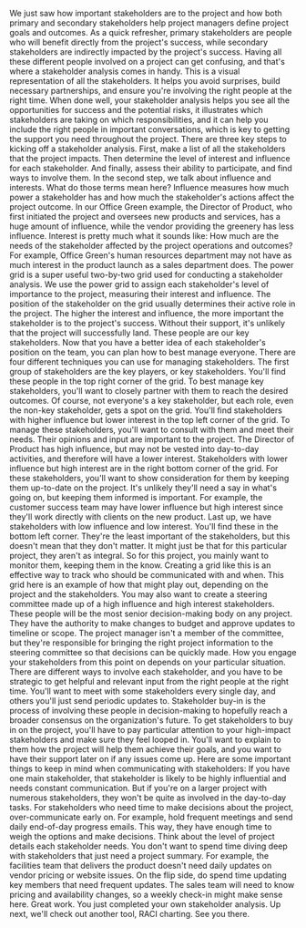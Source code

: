 We just saw how important stakeholders are to the project and how both primary
and secondary stakeholders help project managers define project goals and
outcomes. As a quick refresher, primary stakeholders are people who will benefit
directly from the project's success, while secondary stakeholders are indirectly
impacted by the project's success. Having all these different people involved on
a project can get confusing, and that's where a stakeholder analysis comes in
handy. This is a visual representation of all the stakeholders. It helps you
avoid surprises, build necessary partnerships, and ensure you're involving the
right people at the right time. When done well, your stakeholder analysis helps
you see all the opportunities for success and the potential risks, it
illustrates which stakeholders are taking on which responsibilities, and it can
help you include the right people in important conversations, which is key to
getting the support you need throughout the project. There are three key steps
to kicking off a stakeholder analysis. First, make a list of all the
stakeholders that the project impacts. Then determine the level of interest and
influence for each stakeholder. And finally, assess their ability to
participate, and find ways to involve them. In the second step, we talk about
influence and interests. What do those terms mean here? Influence measures how
much power a stakeholder has and how much the stakeholder's actions affect the
project outcome. In our Office Green example, the Director of Product, who first
initiated the project and oversees new products and services, has a huge amount
of influence, while the vendor providing the greenery has less influence.
Interest is pretty much what it sounds like: How much are the needs of the
stakeholder affected by the project operations and outcomes? For example, Office
Green's human resources department may not have as much interest in the product
launch as a sales department does. The power grid is a super useful two-by-two
grid used for conducting a stakeholder analysis. We use the power grid to assign
each stakeholder's level of importance to the project, measuring their interest
and influence. The position of the stakeholder on the grid usually determines
their active role in the project. The higher the interest and influence, the
more important the stakeholder is to the project's success. Without their
support, it's unlikely that the project will successfully land. These people are
our key stakeholders. Now that you have a better idea of each stakeholder's
position on the team, you can plan how to best manage everyone. There are four
different techniques you can use for managing stakeholders. The first group of
stakeholders are the key players, or key stakeholders. You'll find these people
in the top right corner of the grid. To best manage key stakeholders, you'll
want to closely partner with them to reach the desired outcomes. Of course, not
everyone's a key stakeholder, but each role, even the non-key stakeholder, gets
a spot on the grid. You'll find stakeholders with higher influence but lower
interest in the top left corner of the grid. To manage these stakeholders,
you'll want to consult with them and meet their needs. Their opinions and input
are important to the project. The Director of Product has high influence, but
may not be vested into day-to-day activities, and therefore will have a lower
interest. Stakeholders with lower influence but high interest are in the right
bottom corner of the grid. For these stakeholders, you'll want to show
consideration for them by keeping them up-to-date on the project. It's unlikely
they'll need a say in what's going on, but keeping them informed is important.
For example, the customer success team may have lower influence but high
interest since they'll work directly with clients on the new product. Last up,
we have stakeholders with low influence and low interest. You'll find these in
the bottom left corner. They're the least important of the stakeholders, but
this doesn't mean that they don't matter. It might just be that for this
particular project, they aren't as integral. So for this project, you mainly
want to monitor them, keeping them in the know. Creating a grid like this is an
effective way to track who should be communicated with and when. This grid here
is an example of how that might play out, depending on the project and the
stakeholders. You may also want to create a steering committee made up of a high
influence and high interest stakeholders. These people will be the most senior
decision-making body on any project. They have the authority to make changes to
budget and approve updates to timeline or scope. The project manager isn't a
member of the committee, but they're responsible for bringing the right project
information to the steering committee so that decisions can be quickly made. How
you engage your stakeholders from this point on depends on your particular
situation. There are different ways to involve each stakeholder, and you have to
be strategic to get helpful and relevant input from the right people at the
right time. You'll want to meet with some stakeholders every single day, and
others you'll just send periodic updates to. Stakeholder buy-in is the process
of involving these people in decision-making to hopefully reach a broader
consensus on the organization's future. To get stakeholders to buy in on the
project, you'll have to pay particular attention to your high-impact
stakeholders and make sure they feel looped in. You'll want to explain to them
how the project will help them achieve their goals, and you want to have their
support later on if any issues come up. Here are some important things to keep
in mind when communicating with stakeholders: If you have one main stakeholder,
that stakeholder is likely to be highly influential and needs constant
communication. But if you're on a larger project with numerous stakeholders,
they won't be quite as involved in the day-to-day tasks. For stakeholders who
need time to make decisions about the project, over-communicate early on. For
example, hold frequent meetings and send daily end-of-day progress emails. This
way, they have enough time to weigh the options and make decisions. Think about
the level of project details each stakeholder needs. You don't want to spend
time diving deep with stakeholders that just need a project summary. For
example, the facilities team that delivers the product doesn't need daily
updates on vendor pricing or website issues. On the flip side, do spend time
updating key members that need frequent updates. The sales team will need to
know pricing and availability changes, so a weekly check-in might make sense
here. Great work. You just completed your own stakeholder analysis. Up next,
we'll check out another tool, RACI charting. See you there.